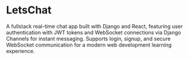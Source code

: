 # LetsChat
A fullstack real-time chat app built with Django and React, featuring user authentication with JWT tokens and WebSocket connections via Django Channels for instant messaging. Supports login, signup, and secure WebSocket communication for a modern web development learning experience.
